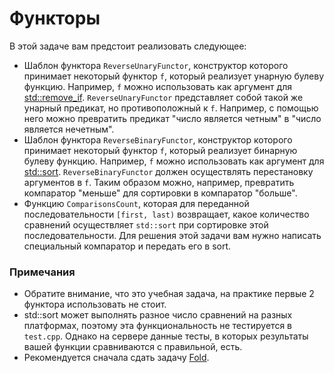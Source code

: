 # Функторы

В этой задаче вам предстоит реализовать следующее:

* Шаблон функтора `ReverseUnaryFunctor`, конструктор которого принимает некоторый функтор `f`,
который реализует унарную булеву функцию.
Например, `f` можно использовать как аргумент для [std::remove_if](https://en.cppreference.com/w/cpp/algorithm/remove).
`ReverseUnaryFunctor` представляет собой такой же унарный предикат, но противоположный к `f`.
Например, с помощью него можно превратить предикат "число является четным" в "число является нечетным".
* Шаблон функтора `ReverseBinaryFunctor`, конструктор которого принимает некоторый функтор `f`,
который реализует бинарную булеву функцию.
Например, `f` можно использовать как аргумент для [std::sort](http://en.cppreference.com/w/cpp/algorithm/sort).
`ReverseBinaryFunctor` должен осуществлять перестановку аргументов в `f`.
Таким образом можно, например, превратить компаратор "меньше" для сортировки в компаратор "больше".
* Функцию `ComparisonsCount`, которая для переданной последовательности `[first, last)` возвращает,
какое количество сравнений осуществляет `std::sort` при сортировке этой последовательности.
Для решения этой задачи вам нужно написать специальный компаратор и передать его в sort.

### Примечания

* Обратите внимание, что это учебная задача, на практике первые 2 функтора использовать не стоит.
* std::sort может выполнять разное число сравнений на разных платформах,
поэтому эта функциональность не тестируется в `test.cpp`.
Однако на сервере данные тесты, в которых результаты вашей функции сравниваются с правильной, есть.
* Рекомендуется сначала сдать задачу [Fold](../fold).
